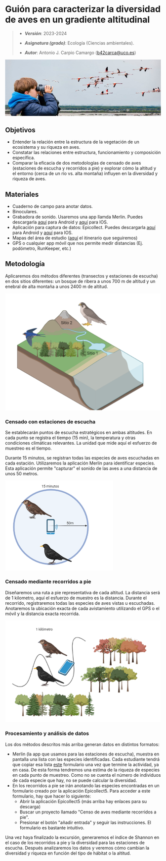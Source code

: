 # Guión para caracterizar la diversidad de aves en un gradiente altitudinal


> + **_Versión_**: 2023-2024
>
> + **_Asignatura (grado)_**: Ecología (Ciencias ambientales). 
>
> + **_Autor_**: Antonio J. Carpio Camargo (b42carca@uco.es)
>
>   
>

![portada](https://github.com/aprendiendo-cosas/C_muestreo_aves_ecologia_ccaa/raw/2023_2024/imagenes/birdwatching.jpeg)



## Objetivos

+ Entender la relación entre la estructura de la vegetación de un ecosistema y su riqueza en aves.
+ Constatar las relaciones entre estructura, funcionamiento y composición específica.
+ Comparar la eficacia de dos metodologías de censado de aves (estaciones de escucha y recorridos a pie) y explorar cómo la altitud y el entorno (cerca de un río vs. alta montaña) influyen en la diversidad y riqueza de aves.



## Materiales
+ Cuaderno de campo para anotar datos. 
+ Binoculares.
+ Grabadora de sonido. Usaremos una app llamda Merlin. Puedes descargarla [aquí](https://play.google.com/store/apps/details?id=com.labs.merlinbirdid.app&hl=es) para Android y [aquí](https://apps.apple.com/es/app/merlin-bird-id-por-cornell-lab/id773457673) para IOS.
+ Aplicación para captura de datos: Epicollect. Puedes descargarla [aquí](https://play.google.com/store/apps/details?id=uk.ac.imperial.epicollect.five&pcampaignid=web_share) para Android y [aquí](https://apps.apple.com/es/app/epicollect5/id1183858199) para IOS. 
+ Mapas del área de estudio ([aquí](https://www.google.com/maps/d/u/1/edit?hl=es&mid=1j7aCwRMl_e7NL1P5sDUf_CV8M7howEE&ll=37.15299670697098%2C-3.5215476781247967&z=12) el itinerario que seguiremos)
+ GPS o cualquier app móvil que nos permite medir distancias (Ej. podómetro, RunKeeper, etc.)


## Metodología
Aplicaremos dos métodos diferentes (transectos y estaciones de escucha) en dos sitios diferentes: un bosque de ribera a unos 700 m de altitud y un enebral de alta montaña a unos 2400 m de altitud. 

![sitios](https://github.com/aprendiendo-cosas/C_muestreo_aves_ecologia_ccaa/raw/2023_2024/imagenes/sitios.png)

### Censado con estaciones de escucha
Se establecarán puntos de escucha estratégicos en ambas altitudes. En cada punto se registra el tiempo (15 min), la temperatura y otras condiciones climáticas relevantes. La unidad que mide aquí el esfuerzo de muestreo es el tiempo.

Durante 15 minutos, se registran todas las especies de aves escuchadas en cada estación. Utilizaremos la aplicación Merlin para identificar especies. Esta aplicación permite "capturar" el sonido de las aves a una distancia de unos 50 metros.

![escucha](https://github.com/aprendiendo-cosas/C_muestreo_aves_ecologia_ccaa/raw/2023_2024/imagenes/merlin.png)

### Censado mediante recorridos a pie
Diseñaremos una ruta a pie representativa de cada altitud. La distancia será de 1 kilometro, aquí el esfuerzo de muestro es la distancia. Durante el recorrido, registraremos todas las especies de aves vistas u escuchadas.
Anotaremos la ubicación exacta de cada avistamiento utilizando el GPS o el móvil y la distancia exacta recorrida.

![transecto](https://github.com/aprendiendo-cosas/C_muestreo_aves_ecologia_ccaa/raw/2023_2024/imagenes/transecto.png)

### Procesamiento y análisis de datos

Los dos métodos descritos más arriba generan datos en distintos formatos:

+ Merlin (la app que usamos para las estaciones de escucha), muestra en pantalla una lista con las especies identificadas. Cada estudiante tendrá que copiar esa lista [este](https://forms.office.com/e/2GgSuJXmuw) formulario una vez que termine la actividad, ya en casa. De esta forma tendremos una estima de la riqueza de especies en cada punto de muestreo. Como no se cuenta el número de individuos de cada especie que hay, no se puede calcular la diversidad. 
+ En los recorridos a pie se irán anotando las especies encontradas en un formulario creado por la aplicación Epicollect5. Para acceder a este formulario, hay que hacer lo siguiente:
  + Abrir la aplicación Epicollect5 (más arriba hay enlaces para su descarga)
  + Buscar un proyecto llamado "Censo de aves mediante recorridos a pie".
  + Presionar el botón "añadir entrada" y seguir las instrucciones. El formulario es bastante intuitivo.

Una vez haya finalizado la excursión, generaremos el índice de Shannon en el caso de los recorridos a pie y la diversidad para las estaciones de escucha. Después analizaremos los datos y veremos cómo cambian la diversidad y riqueza en función del tipo de hábitat o la altitud. 



